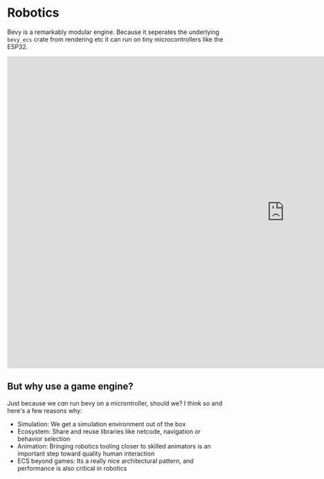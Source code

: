 # Robotics

Bevy is a remarkably modular engine. Because it seperates the underlying `bevy_ecs` crate from rendering etc it can run on tiny microcontrollers like the ESP32.
<iframe width="1280" height="720" src="https://www.youtube.com/embed/R-q5iJ98X40" title="Bevy + Beet  + ESP32 Hello World" frameborder="0" allow="accelerometer; autoplay; clipboard-write; encrypted-media; gyroscope; picture-in-picture; web-share" referrerpolicy="strict-origin-when-cross-origin" allowfullscreen></iframe>

## But why use a game engine?

Just because we *can* run bevy on a microntroller, should we? I think so and here's a few reasons why:

- Simulation: We get a simulation environment out of the box
- Ecosystem: Share and reuse libraries like netcode, navigation or behavior selection
- Animation: Bringing robotics tooling closer to skilled animators is an important step toward quality human interaction
- ECS beyond games: Its a really nice architectural pattern, and performance is also critical in robotics